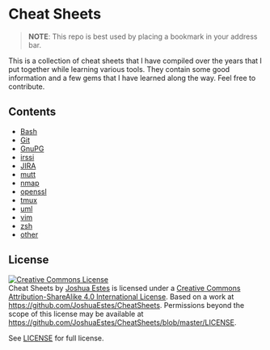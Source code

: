Cheat Sheets
============

> **NOTE**: This repo is best used by placing a bookmark in your address bar.

This is a collection of cheat sheets that I have compiled over the years that I
put together while learning various tools. They contain some good information
and a few gems that I have learned along the way. Feel free to contribute.

## Contents

- [Bash]
- [Git]
- [GnuPG]
- [irssi]
- [JIRA]
- [mutt]
- [nmap]
- [openssl]
- [tmux]
- [uml]
- [vim]
- [zsh]
- [other]

## License

<a rel="license" href="http://creativecommons.org/licenses/by-sa/4.0/"><img
alt="Creative Commons License" style="border-width:0"
src="https://i.creativecommons.org/l/by-sa/4.0/88x31.png" /></a><br /><span
xmlns:dct="http://purl.org/dc/terms/" property="dct:title">Cheat Sheets</span>
by <a xmlns:cc="http://creativecommons.org/ns#" href="http://joshuaestes.me"
property="cc:attributionName" rel="cc:attributionURL">Joshua Estes</a> is
licensed under a <a rel="license"
href="http://creativecommons.org/licenses/by-sa/4.0/">Creative Commons
Attribution-ShareAlike 4.0 International License</a>. Based on a work at <a
xmlns:dct="http://purl.org/dc/terms/"
href="https://github.com/JoshuaEstes/CheatSheets"
rel="dct:source">https://github.com/JoshuaEstes/CheatSheets</a>.
Permissions beyond the scope of this license may be available at <a
xmlns:cc="http://creativecommons.org/ns#"
href="https://github.com/JoshuaEstes/CheatSheets/blob/master/LICENSE"
rel="cc:morePermissions">https://github.com/JoshuaEstes/CheatSheets/blob/master/LICENSE</a>.

See [LICENSE] for full license.


[Bash]: https://github.com/JoshuaEstes/CheatSheets/blob/master/bash.md
[Git]: https://github.com/JoshuaEstes/CheatSheets/blob/master/git.md
[GnuPG]: https://github.com/JoshuaEstes/CheatSheets/blob/master/gnupg.md
[irssi]: https://github.com/JoshuaEstes/CheatSheets/blob/master/irssi.md
[JIRA]: https://github.com/JoshuaEstes/CheatSheets/blob/master/jira.md
[mutt]: https://github.com/JoshuaEstes/CheatSheets/blob/master/mutt.md
[nmap]: https://github.com/JoshuaEstes/CheatSheets/blob/master/nmap.md
[openssl]: https://github.com/JoshuaEstes/CheatSheets/blob/master/openssl.md
[tmux]: https://github.com/JoshuaEstes/CheatSheets/blob/master/tmux.md
[uml]: https://github.com/JoshuaEstes/CheatSheets/blob/master/uml.md
[vim]: https://github.com/JoshuaEstes/CheatSheets/blob/master/vim.md
[zsh]: https://github.com/JoshuaEstes/CheatSheets/blob/master/zsh.md
[other]: https://github.com/JoshuaEstes/CheatSheets/blob/master/other.md
[LICENSE]: https://github.com/JoshuaEstes/CheatSheets/blob/master/LICENSE
